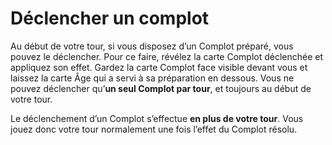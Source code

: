 # Déclencher un complot

Au début de votre tour, si vous disposez d’un Complot préparé, vous pouvez le déclencher. Pour ce faire, révélez la carte Complot déclenchée et appliquez son effet. Gardez la carte Complot face visible devant vous et laissez la carte Âge qui a servi à sa préparation en dessous. Vous ne pouvez déclencher qu’**un seul Complot par tour**, et toujours au début de votre tour.

Le déclenchement d’un Complot s’effectue **en plus de votre tour**. Vous jouez donc votre tour normalement une fois l’effet du Complot résolu.
